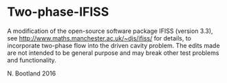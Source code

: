 # Two-phase-IFISS

A modification of the open-source software package IFISS (version 3.3), see http://www.maths.manchester.ac.uk/~djs/ifiss/ for details, to incorporate two-phase flow into the driven cavity problem. The edits made are not intended to be general purpose and may break other test problems and functionality.

N. Bootland 2016

